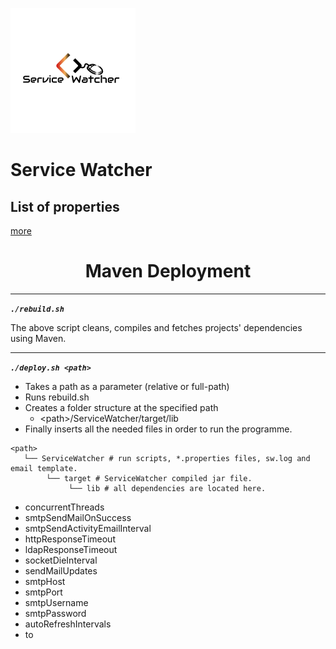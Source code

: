 ![missing logo](https://raw.githubusercontent.com/gtrianta1965/ServiceWatcher/master/ServiceWatcher/src/main/resources/images/sw.png)

# Service Watcher
## List of properties 
[more](https://github.com/gtrianta1965/ServiceWatcher/wiki/Configuration)

<div align="center">

# Maven Deployment

</div>

***

_**`./rebuild.sh `**_ 

The above script cleans, compiles and fetches projects' dependencies using Maven.

***

_**`./deploy.sh <path> `**_ 

 * Takes a path as a parameter (relative or full-path)
 * Runs rebuild.sh
 * Creates a folder structure at the specified path
   * \<path>/ServiceWatcher/target/lib
 * Finally inserts all the needed files in order to run the programme.


```
<path>
   └── ServiceWatcher # run scripts, *.properties files, sw.log and email template.
        └── target # ServiceWatcher compiled jar file.
             └── lib # all dependencies are located here.
```

* concurrentThreads
* smtpSendMailOnSuccess
* smtpSendActivityEmailInterval
* httpResponseTimeout
* ldapResponseTimeout
* socketDieInterval
* sendMailUpdates
* smtpHost
* smtpPort
* smtpUsername
* smtpPassword
* autoRefreshIntervals
* to
